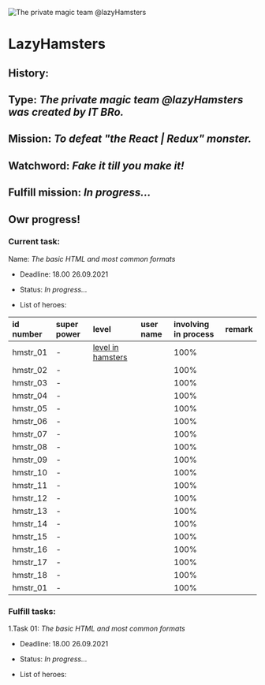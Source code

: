 ![The private magic team @lazyHamsters](https://github.com/lazyHamsters/lazyHamsters/blob/main/Support%20files/Pics/Git_big_Ring.png)
# LazyHamsters
## History:
## Type: *The private magic team @lazyHamsters was created by IT BRo.*
## Mission: *To defeat "the React | Redux" monster.*
## Watchword: *Fake it till you make it!*
## Fulfill mission: *In progress...*

## Owr progress!
### Current task:
Name: *The basic HTML and most common formats*

- Deadline: 18.00 26.09.2021

- Status: *In progress...*

- List of heroes:  

| id number | super power | level | user name | involving in process | remark |
| :------------------- | :---- | :--- | :---| :---- | :---- |
| hmstr_01 | - | [level in hamsters](https://github.com/lazyHamsters/lazyHamsters/blob/main/Support%20files/Pics/Git_small_50_50_pixels.png) [](https://github.com/lazyHamsters/lazyHamsters/blob/main/Support%20files/Pics/Git_small_50_50_pixels.png)  |  | 100% |  |
| hmstr_02 | - |  |  | 100% |  |
| hmstr_03 | - |  |  | 100% |  |
| hmstr_04 | - |  |  | 100% |  |
| hmstr_05 | - |  |  | 100% |  |
| hmstr_06 | - |  |  | 100% |  |
| hmstr_07 | - |  |  | 100% |  |
| hmstr_08 | - |  |  | 100% |  |
| hmstr_09 | - |  |  | 100% |  |
| hmstr_10 | - |  |  | 100% |  |
| hmstr_11 | - |  |  | 100% |  |
| hmstr_12 | - |  |  | 100% |  |
| hmstr_13 | - |  |  | 100% |  |
| hmstr_14 | - |  |  | 100% |  |
| hmstr_15 | - |  |  | 100% |  |
| hmstr_16 | - |  |  | 100% |  |
| hmstr_17 | - |  |  | 100% |  |
| hmstr_18 | - |  |  | 100% |  |
| hmstr_01 | - |  |  | 100% |  |



### Fulfill tasks:
1.Task 01: *The basic HTML and most common formats*

- Deadline: 18.00 26.09.2021

- Status: *In progress...*

 - List of heroes:
